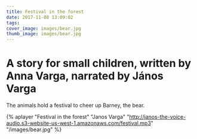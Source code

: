 ```yaml
---
title: Festival in the forest
date: 2017-11-08 13:09:02
tags:
cover_image: images/bear.jpg
thumb_image: images/bear.jpg
---
```

# A story for small children, written by Anna Varga, narrated by János Varga

The animals hold a festival to cheer up Barney, the bear.

{% aplayer "Festival in the forest" "Janos Varga" "http://janos-the-voice-audio.s3-website-us-west-1.amazonaws.com/festival.mp3"  "/images/bear.jpg"  %}
